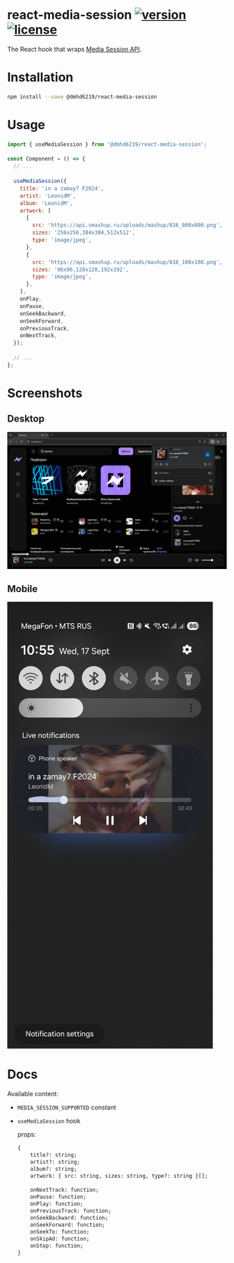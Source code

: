 # react-media-session [![version](https://img.shields.io/npm/v/@dmhd6219/react-media-session)](https://www.npmjs.com/package/@dmhd6219/react-media-session) [![license](https://img.shields.io/npm/l/@dmhd6219/react-media-session)](https://github.com/dmhd6219/react-media-session/blob/main/LICENSE)

The React hook that wraps [Media Session API](https://developer.mozilla.org/en-US/docs/Web/API/Media_Session_API).

# Installation

```bash
npm install --save @dmhd6219/react-media-session
```

# Usage

```jsx
import { useMediaSession } from '@dmhd6219/react-media-session';

const Component = () => {
  // ...

  useMediaSession({
    title: 'in a zamay7 F2024',
    artist: 'LeonidM',
    album: 'LeonidM',
    artwork: [
      {
        src: 'https://api.smashup.ru/uploads/mashup/816_800x800.png',
        sizes: '256x256,384x384,512x512',
        type: 'image/jpeg',
      },
      {
        src: 'https://api.smashup.ru/uploads/mashup/816_100x100.png',
        sizes: '96x96,128x128,192x192',
        type: 'image/jpeg',
      },
    ],
    onPlay,
    onPause,
    onSeekBackward,
    onSeekForward,
    onPreviousTrack,
    onNextTrack,
  });

  // ...
};
```

# Screenshots

## Desktop
![](assets/Screenshot_1.png)

## Mobile
![](assets/Screenshot_20250917_105521_Settings.jpg)

# Docs

Available content:
* `MEDIA_SESSION_SUPPORTED` constant
* `useMediaSession` hook

    props:
    ```
    {
        title?: string;
        artist?: string;
        album?: string;
        artwork: { src: string, sizes: string, type?: string }[];
        
        onNextTrack: function;
        onPause: function;
        onPlay: function;
        onPreviousTrack: function;
        onSeekBackward: function;
        onSeekForward: function;
        onSeekTo: function;
        onSkipAd: function;
        onStop: function;
    }
    ```